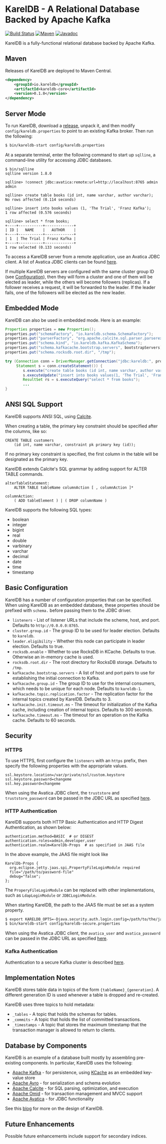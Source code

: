 # KarelDB - A Relational Database Backed by Apache Kafka

[![Build Status][travis-shield]][travis-link]
[![Maven][maven-shield]][maven-link]
[![Javadoc][javadoc-shield]][javadoc-link]

[travis-shield]: https://travis-ci.org/rayokota/kareldb.svg?branch=master
[travis-link]: https://travis-ci.org/rayokota/kareldb
[maven-shield]: https://img.shields.io/maven-central/v/io.kareldb/kareldb-core.svg
[maven-link]: https://search.maven.org/#search%7Cga%7C1%7Cio.kareldb
[javadoc-shield]: https://javadoc.io/badge/io.kareldb/kareldb-core.svg?color=blue
[javadoc-link]: https://javadoc.io/doc/io.kareldb/kareldb-core

KarelDB is a fully-functional relational database backed by Apache Kafka.

## Maven

Releases of KarelDB are deployed to Maven Central.

```xml
<dependency>
    <groupId>io.kareldb</groupId>
    <artifactId>kareldb-core</artifactId>
    <version>0.1.8</version>
</dependency>
```

## Server Mode

To run KarelDB, download a [release](https://github.com/rayokota/kareldb/releases), unpack it, and then modify `config/kareldb.properties` to point to an existing Kafka broker.  Then run the following:

```bash
$ bin/kareldb-start config/kareldb.properties
```

At a separate terminal, enter the following command to start up `sqlline`, a command-line utility for accessing JDBC databases.

```
$ bin/sqlline
sqlline version 1.8.0

sqlline> !connect jdbc:avatica:remote:url=http://localhost:8765 admin admin

sqlline> create table books (id int, name varchar, author varchar);
No rows affected (0.114 seconds)

sqlline> insert into books values (1, 'The Trial', 'Franz Kafka');
1 row affected (0.576 seconds)

sqlline> select * from books;
+----+-----------+-------------+
| ID |   NAME    |   AUTHOR    |
+----+-----------+-------------+
| 1  | The Trial | Franz Kafka |
+----+-----------+-------------+
1 row selected (0.133 seconds)
```

To access a KarelDB server from a remote application, use an Avatica JDBC client.  A list of Avatica JDBC clients can be found [here](https://calcite.apache.org/avatica/docs/).

If multiple KarelDB servers are configured with the same cluster group ID (see [Configuration](#configuration)), then they will form a cluster and one of them will be elected as leader, while the others will become followers (replicas).  If a follower receives a request, it will be forwarded to the leader.  If the leader fails, one of the followers will be elected as the new leader.

## Embedded Mode

KarelDB can also be used in embedded mode.  Here is an example:

```java
Properties properties = new Properties();
properties.put("schemaFactory", "io.kareldb.schema.SchemaFactory");
properties.put("parserFactory", "org.apache.calcite.sql.parser.parserextension.ExtensionSqlParserImpl#FACTORY");
properties.put("schema.kind", "io.kareldb.kafka.KafkaSchema");
properties.put("schema.kafkacache.bootstrap.servers", bootstrapServers);
properties.put("schema.rocksdb.root.dir", "/tmp");

try (Connection conn = DriverManager.getConnection("jdbc:kareldb:", properties);
     Statement s = conn.createStatement()) {
        s.execute("create table books (id int, name varchar, author varchar)");
        s.executeUpdate("insert into books values(1, 'The Trial', 'Franz Kafka')");
        ResultSet rs = s.executeQuery("select * from books");
        ...
}
```

## ANSI SQL Support

KarelDB supports ANSI SQL, using [Calcite](https://calcite.apache.org/docs/reference.html).  

When creating a table, the primary key constraint should be specified after the columns, like so:

```
CREATE TABLE customers 
    (id int, name varchar, constraint pk primary key (id));
```

If no primary key constraint is specified, the first column in the table will be designated as the primary key.

KarelDB extends Calcite's SQL grammar by adding support for ALTER TABLE commands.

```
alterTableStatement:
    ALTER TABLE tableName columnAction [ , columnAction ]*
    
columnAction:
    ( ADD tableElement ) | ( DROP columnName )
```

KarelDB supports the following SQL types:

- boolean
- integer
- bigint
- real
- double
- varbinary
- varchar
- decimal
- date
- time
- timestamp

## Basic Configuration

KarelDB has a number of configuration properties that can be specified.  When using KarelDB as an embedded database, these properties should be prefixed with `schema.` before passing them to the JDBC driver.

- `listeners` - List of listener URLs that include the scheme, host, and port.  Defaults to `http://0.0.0.0:8765`.  
- `cluster.group.id` - The group ID to be used for leader election.  Defaults to `kareldb`.
- `leader.eligibility` - Whether this node can participate in leader election.  Defaults to true.
- `rocksdb.enable` - Whether to use RocksDB in KCache.  Defaults to true.  Otherwise an in-memory cache is used.
- `rocksdb.root.dir` - The root directory for RocksDB storage.  Defaults to `/tmp`.
- `kafkacache.bootstrap.servers` - A list of host and port pairs to use for establishing the initial connection to Kafka.
- `kafkacache.group.id` - The group ID to use for the internal consumers, which needs to be unique for each node.  Defaults to `kareldb-1`.
- `kafkacache.topic.replication.factor` - The replication factor for the internal topics created by KarelDB.  Defaults to 3.
- `kafkacache.init.timeout.ms` - The timeout for initialization of the Kafka cache, including creation of internal topics.  Defaults to 300 seconds.
- `kafkacache.timeout.ms` - The timeout for an operation on the Kafka cache.  Defaults to 60 seconds.

## Security

### HTTPS

To use HTTPS, first configure the `listeners` with an `https` prefix, then specify the following properties with the appropriate values.

```
ssl.keystore.location=/var/private/ssl/custom.keystore
ssl.keystore.password=changeme
ssl.key.password=changeme
```

When using the Avatica JDBC client, the `truststore` and `truststore_password` can be passed in the JDBC URL as specified [here](https://calcite.apache.org/avatica/docs/client_reference.html#truststore).

### HTTP Authentication

KarelDB supports both HTTP Basic Authentication and HTTP Digest Authentication, as shown below:

```
authentication.method=BASIC  # or DIGEST
authentication.roles=admin,developer,user
authentication.realm=KarelDb-Props  # as specified in JAAS file
```

In the above example, the JAAS file might look like

```
KarelDb-Props {
  org.eclipse.jetty.jaas.spi.PropertyFileLoginModule required
  file="/path/to/password-file"
  debug="false";
};
```

The `ProperyFileLoginModule` can be replaced with other implementations, such as `LdapLoginModule` or `JDBCLoginModule`.

When starting KarelDB, the path to the JAAS file must be set as a system property.

```bash
$ export KARELDB_OPTS=-Djava.security.auth.login.config=/path/to/the/jaas_config.file
$ bin/kareldb-start config/kareldb-secure.properties
```

When using the Avatica JDBC client, the `avatica_user` and `avatica_password` can be passed in the JDBC URL as specified [here](https://calcite.apache.org/avatica/docs/client_reference.html#avatica-user).

### Kafka Authentication

Authentication to a secure Kafka cluster is described [here](https://github.com/rayokota/kcache#security).
 
## Implementation Notes

KarelDB stores table data in topics of the form `{tableName}_{generation}`.  A different generation ID is used whenever a table is dropped and re-created.

KarelDB uses three topics to hold metadata:

- `_tables` - A topic that holds the schemas for tables.
- `_commits` - A topic that holds the list of committed transactions.
- `_timestamps` - A topic that stores the maximum timestamp that the transaction manager is allowed to return to clients.

## Database by Components

KarelDB is an example of a database built mostly by assembling pre-existing components.  In particular, KarelDB uses the following:

- [Apache Kafka](https://kafka.apache.org) - for persistence, using [KCache](https://github.com/rayokota/kcache) as an embedded key-value store
- [Apache Avro](https://avro.apache.org) - for serialization and schema evolution
- [Apache Calcite](https://calcite.apache.org) - for SQL parsing, optimization, and execution
- [Apache Omid](https://omid.incubator.apache.org) - for transaction management and MVCC support
- [Apache Avatica](https://calcite.apache.org/avatica/) - for JDBC functionality

See this [blog](https://yokota.blog/2019/09/23/building-a-relational-database-using-kafka) for more on the design of KarelDB.

## Future Enhancements 

Possible future enhancements include support for secondary indices.
